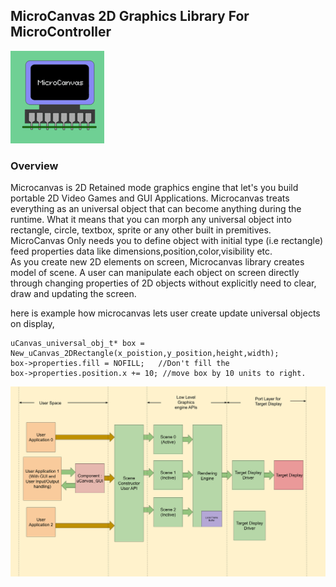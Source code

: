 ## MicroCanvas 2D Graphics Library For MicroController
![LOGO](images/ucanvas_logo.png)


### Overview
Microcanvas is 2D Retained mode graphics engine that let's you build portable 2D Video Games and GUI Applications. 
Microcanvas treats everything as an universal object that can become anything during the runtime. What it means that you can morph any universal object into rectangle, circle, textbox, sprite or any other built in premitives. MicroCanvas Only needs you to define object with initial type (i.e rectangle) feed properties data like dimensions,position,color,visibility etc.   
As you create new 2D elements on screen, Microcanvas library creates model of scene. A user can manipulate each object on screen directly through changing properties of 2D objects without explicitly need to clear, draw and updating the screen. 


here is example how microcanvas lets user create update universal objects on display, 
```
uCanvas_universal_obj_t* box = New_uCanvas_2DRectangle(x_poistion,y_position,height,width);
box->properties.fill = NOFILL;   //Don't fill the
box->properties.position.x += 10; //move box by 10 units to right.
```

![Structure of the MicroCanvas ](images/illustration-1.png)



